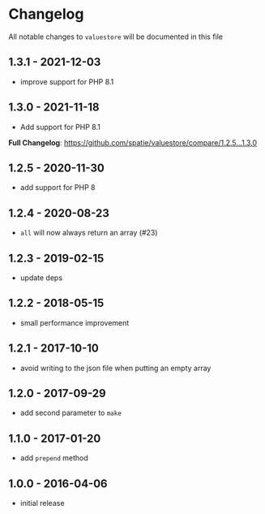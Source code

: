 # Changelog

All notable changes to `valuestore` will be documented in this file

## 1.3.1 - 2021-12-03

- improve support for PHP 8.1

## 1.3.0 - 2021-11-18

- Add support for PHP 8.1

**Full Changelog**: https://github.com/spatie/valuestore/compare/1.2.5...1.3.0

## 1.2.5 - 2020-11-30

- add support for PHP 8

## 1.2.4 - 2020-08-23

- `all` will now always return an array (#23)

## 1.2.3 - 2019-02-15

- update deps

## 1.2.2 - 2018-05-15

- small performance improvement

## 1.2.1 - 2017-10-10

- avoid writing to the json file when putting an empty array

## 1.2.0 - 2017-09-29

- add second parameter to `make`

## 1.1.0 - 2017-01-20

- add `prepend` method

## 1.0.0 - 2016-04-06

- initial release
